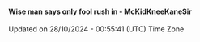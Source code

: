 #### Wise man says only fool rush in - McKidKneeKaneSir
Updated on 28/10/2024 - 00:55:41 (UTC) Time Zone
